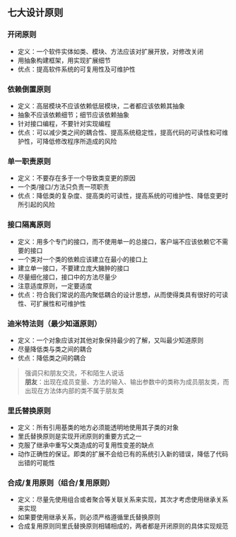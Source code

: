 ## 七大设计原则
### 开闭原则
+ 定义：一个软件实体如类、模块、方法应该对扩展开放，对修改关闭
+ 用抽象构建框架，用实现扩展细节
+ 优点：提高软件系统的可复用性及可维护性

### 依赖倒置原则
+ 定义：高层模块不应该依赖低层模块，二者都应该依赖其抽象
+ 抽象不应该依赖细节；细节应该依赖抽象
+ 针对接口编程，不要针对实现编程
+ 优点：可以减少类之间的耦合性、提高系统稳定性，提高代码的可读性和可维护性，可降低修改程序所造成的风险

### 单一职责原则
+ 定义：不要存在多于一个导致类变更的原因
+ 一个类/接口/方法只负责一项职责
+ 优点：降低类的复杂度、提高类的可读性，提高系统的可维护性、降低变更时所引起的风险

### 接口隔离原则
+ 定义：用多个专门的接口，而不使用单一的总接口，客户端不应该依赖它不需要的接口
+ 一个类对一个类的依赖应该建立在最小的接口上
+ 建立单一接口，不要建立庞大臃肿的接口
+ 尽量细化接口，接口中的方法尽量少
+ 注意适度原则，一定要适度
+ 优点：符合我们常说的高内聚低耦合的设计思想，从而使得类具有很好的可读性、可扩展性和可维护性

### 迪米特法则（最少知道原则）
+ 定义：一个对象应该对其他对象保持最少的了解，又叫最少知道原则
+ 尽量降低类与类之间的耦合
+ 优点：降低类之间的耦合
> 强调只和朋友交流，不和陌生人说话 <br/>
**朋友**：出现在成员变量、方法的输入、输出参数中的类称为成员朋友类，而出现在方法体内部的类不属于朋友类

### 里氏替换原则
+ 定义：所有引用基类的地方必须能透明地使用其子类的对象
+ 里氏替换原则是实现开闭原则的重要方式之一
+ 克服了继承中重写父类造成的可复用性变差的缺点
+ 动作正确性的保证。即类的扩展不会给已有的系统引入新的错误，降低了代码出错的可能性

### 合成/复用原则（组合/复用原则）
+ 定义：尽量先使用组合或者聚合等关联关系来实现，其次才考虑使用继承关系来实现
+ 如果要使用继承关系，则必须严格遵循里氏替换原则
+ 合成复用原则同里氏替换原则相辅相成的，两者都是开闭原则的具体实现规范